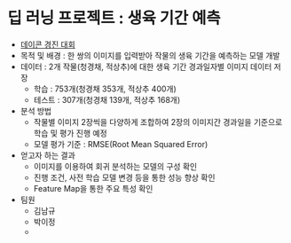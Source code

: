 # 딥 러닝 프로젝트 : 생육 기간 예측
- <a href = 'https://dacon.io/competitions/official/235851/overview/description' target= '_blank' >데이콘 경진 대회</a>
- 목적 및 배경 : 한 쌍의 이미지를 입력받아 작물의 생육 기간을 예측하는 모델 개발
- 데이터 : 2개 작물(청경채, 적상추)에 대한 생육 기간 경과일자별 이미지 데이터 저장
  - 학습 : 753개(청경채 353개, 적상추 400개)
  - 테스트 : 307개(청경채 139개, 적상추 168개)
- 분석 방법
  - 작물별 이미지 2장씩을 다양하게 조합하여 2장의 이미지간 경과일을 기준으로 학습 및 평가 진행 예정
  - 모델 평가 기준 : RMSE(Root Mean Squared Error)
- 얻고자 하는 결과
  - 이미지를 이용하여 회귀 분석하는 모델의 구성 확인
  - 진행 조건, 사전 학습 모델 변경 등을 통한 성능 향상 확인
  - Feature Map을 통한 주요 특성 확인
- 팀원
  - 김남규
  - 박이정
  - 
